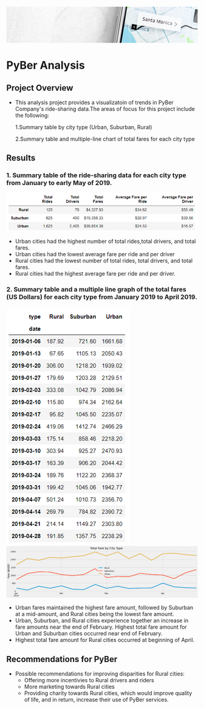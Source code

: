![pyber_banner](resources/pyber_banner.png)
# PyBer Analysis

## Project Overview
- This analysis project provides a visualizatoin of trends in PyBer Company's ride-sharing data.The areas of focus for this project include the following:

    1.Summary table by city type (Urban, Suburban, Rural)
    
    2.Summary table and multiple-line chart of total fares for each city type

##  Results

### 1. Summary table of the ride-sharing data for each city type from January to early May of 2019. 
![pyber_summary_table](resources/pyber_summary_table.png)
- Urban cities had the highest number of total rides,total drivers, and total fares.
- Urban cities had the lowest average fare per ride and per driver
- Rural cities had the lowest number of total rides, total drivers, and total fares.
- Rural cities had the highest average fare per ride and per driver.

### 2. Summary table and  a multiple line graph of the total fares (US Dollars) for each city type from January 2019 to April 2019.
![fare_type_summary](resources/fare_type_table.png)
![PyBer_fare_summary](analysis/PyBer_fare_summary.png)

- Urban fares maintained the highest fare amount, followed by Suburban at a mid-amount, and Rural cities being the lowest fare amount. 
- Urban, Suburban, and Rural cities experience together an increase in fare amounts near the end of February. Highest total fare amount for Urban and Suburban cities occurred near end of February. 
- Highest total fare amount for Rural cities occurred at beginning of April.
## Recommendations for PyBer
  
  - Possible recommendations for improving disparities for Rural cities:
    - Offering more incentivies to Rural drivers and riders 
    - More marketing towards Rural cities
    - Providing charity towards Rural cities, which would improve quality of life, and in return, increase their use of PyBer services.


